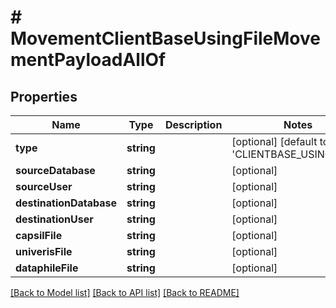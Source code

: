 # # MovementClientBaseUsingFileMovementPayloadAllOf

## Properties

Name | Type | Description | Notes
------------ | ------------- | ------------- | -------------
**type** | **string** |  | [optional] [default to 'CLIENTBASE_USING_FILE']
**sourceDatabase** | **string** |  | [optional]
**sourceUser** | **string** |  | [optional]
**destinationDatabase** | **string** |  | [optional]
**destinationUser** | **string** |  | [optional]
**capsilFile** | **string** |  | [optional]
**univerisFile** | **string** |  | [optional]
**dataphileFile** | **string** |  | [optional]

[[Back to Model list]](../../README.md#models) [[Back to API list]](../../README.md#endpoints) [[Back to README]](../../README.md)

